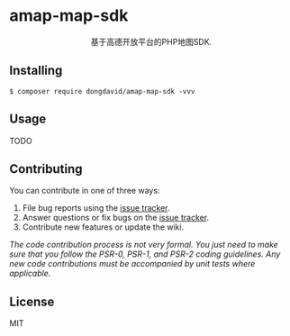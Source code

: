 # amap-map-sdk

<p align="center"> 基于高德开放平台的PHP地图SDK.</p>


## Installing

```shell
$ composer require dongdavid/amap-map-sdk -vvv
```

## Usage

TODO

## Contributing

You can contribute in one of three ways:

1. File bug reports using the [issue tracker](https://github.com/dongdavid/amap-map-sdk/issues).
2. Answer questions or fix bugs on the [issue tracker](https://github.com/dongdavid/amap-map-sdk/issues).
3. Contribute new features or update the wiki.

_The code contribution process is not very formal. You just need to make sure that you follow the PSR-0, PSR-1, and PSR-2 coding guidelines. Any new code contributions must be accompanied by unit tests where applicable._

## License

MIT